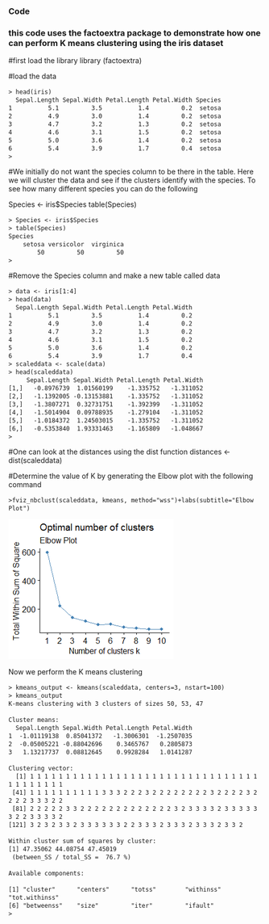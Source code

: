 ### Code
### this code uses the factoextra package to demonstrate how one can perform K means clustering using the iris dataset

#first load the library
library (factoextra)

#load the data
```
> head(iris)
  Sepal.Length Sepal.Width Petal.Length Petal.Width Species
1          5.1         3.5          1.4         0.2  setosa
2          4.9         3.0          1.4         0.2  setosa
3          4.7         3.2          1.3         0.2  setosa
4          4.6         3.1          1.5         0.2  setosa
5          5.0         3.6          1.4         0.2  setosa
6          5.4         3.9          1.7         0.4  setosa
> 
```
#We initially do not want the species column to be there in the table. Here we will cluster the data and see if the clusters identify with the species. To see how many different species you can do the following

Species <- iris$Species
table(Species)
```
> Species <- iris$Species
> table(Species)
Species
    setosa versicolor  virginica 
        50         50         50 
> 
```
#Remove the Species column and make a new table called data
```
> data <- iris[1:4]
> head(data)
  Sepal.Length Sepal.Width Petal.Length Petal.Width
1          5.1         3.5          1.4         0.2
2          4.9         3.0          1.4         0.2
3          4.7         3.2          1.3         0.2
4          4.6         3.1          1.5         0.2
5          5.0         3.6          1.4         0.2
6          5.4         3.9          1.7         0.4
> scaleddata <- scale(data)
> head(scaleddata)
     Sepal.Length Sepal.Width Petal.Length Petal.Width
[1,]   -0.8976739  1.01560199    -1.335752   -1.311052
[2,]   -1.1392005 -0.13153881    -1.335752   -1.311052
[3,]   -1.3807271  0.32731751    -1.392399   -1.311052
[4,]   -1.5014904  0.09788935    -1.279104   -1.311052
[5,]   -1.0184372  1.24503015    -1.335752   -1.311052
[6,]   -0.5353840  1.93331463    -1.165809   -1.048667
> 
```
#One can look at the distances using the dist function
distances <- dist(scaleddata)

#Determine the value of K by generating the Elbow plot with the following command
```
>fviz_nbclust(scaleddata, kmeans, method="wss")+labs(subtitle="Elbow Plot")
```
![Elbow Plot](./ElbowPlot.png)

Now we perform the K means clustering
```
> kmeans_output <- kmeans(scaleddata, centers=3, nstart=100)
> kmeans_output
K-means clustering with 3 clusters of sizes 50, 53, 47

Cluster means:
  Sepal.Length Sepal.Width Petal.Length Petal.Width
1  -1.01119138  0.85041372   -1.3006301  -1.2507035
2  -0.05005221 -0.88042696    0.3465767   0.2805873
3   1.13217737  0.08812645    0.9928284   1.0141287

Clustering vector:
  [1] 1 1 1 1 1 1 1 1 1 1 1 1 1 1 1 1 1 1 1 1 1 1 1 1 1 1 1 1 1 1 1 1 1 1 1 1 1 1 1 1
 [41] 1 1 1 1 1 1 1 1 1 1 3 3 3 2 2 2 3 2 2 2 2 2 2 2 2 3 2 2 2 2 3 2 2 2 2 3 3 3 2 2
 [81] 2 2 2 2 2 3 3 2 2 2 2 2 2 2 2 2 2 2 2 2 3 2 3 3 3 3 2 3 3 3 3 3 3 2 2 3 3 3 3 2
[121] 3 2 3 2 3 3 2 3 3 3 3 3 3 2 2 3 3 3 2 3 3 3 2 3 3 3 2 3 3 2

Within cluster sum of squares by cluster:
[1] 47.35062 44.08754 47.45019
 (between_SS / total_SS =  76.7 %)

Available components:

[1] "cluster"      "centers"      "totss"        "withinss"     "tot.withinss"
[6] "betweenss"    "size"         "iter"         "ifault"      
> 
```
